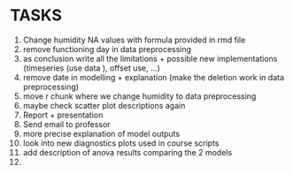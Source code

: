 # TASKS

1. Change humidity NA values with formula provided in rmd file 
2. remove functioning day  in data preprocessing
3. as conclusion write all the limitations + possible new implementations (timeseries (use data ), offset use, ...)
4. remove date in modelling + explanation (make the deletion work in data preprocessing)
5. move r chunk where we change humidity to data preprocessing
6. maybe check scatter plot descriptions again
7. Report + presentation
8. Send email to professor
9. more precise explanation of model outputs
10. look into new diagnostics plots used in course scripts
11. add description of anova results comparing the 2 models
12. 